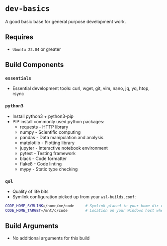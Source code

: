 # `dev-basics`
A good basic base for general purpose development work.

## Requires
* `Ubuntu 22.04` or greater

## Build Components
### `essentials`
* Essential development tools: curl, wget, git, vim, nano, jq, yq, htop, rsync

### `python3`
* Install python3 + python3-pip
* PIP install commonly used python packages:
  * requests - HTTP library
  * numpy - Scientific computing
  * pandas - Data manipulation and analysis
  * matplotlib - Plotting library
  * jupyter - Interactive notebook environment
  * pytest - Testing framework
  * black - Code formatter
  * flake8 - Code linting
  * mypy - Static type checking

### `qol`
* Quality of life bits
* Symlink configuration picked up from your `wsl-builds.conf`:
```bash
CODE_HOME_SYMLINK=/home/me/code     # Symlink placed in your home dir on the WSL instance
CODE_HOME_TARGET=/mnt/c/code        # Location on your Windows host where you store code projects
```

## Build Arguments
* No additional arguments for this build
